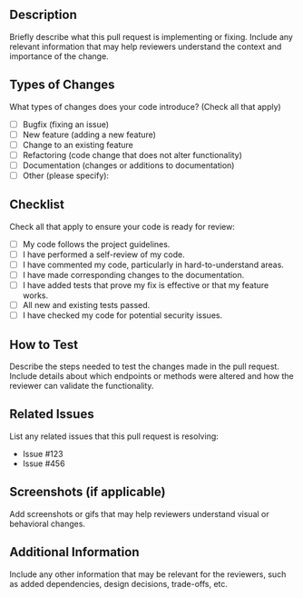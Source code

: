 ## Description
Briefly describe what this pull request is implementing or fixing. Include any relevant information that may help reviewers understand the context and importance of the change.

## Types of Changes
What types of changes does your code introduce? (Check all that apply)

- [ ] Bugfix (fixing an issue)
- [ ] New feature (adding a new feature)
- [ ] Change to an existing feature
- [ ] Refactoring (code change that does not alter functionality)
- [ ] Documentation (changes or additions to documentation)
- [ ] Other (please specify):

## Checklist
Check all that apply to ensure your code is ready for review:

- [ ] My code follows the project guidelines.
- [ ] I have performed a self-review of my code.
- [ ] I have commented my code, particularly in hard-to-understand areas.
- [ ] I have made corresponding changes to the documentation.
- [ ] I have added tests that prove my fix is effective or that my feature works.
- [ ] All new and existing tests passed.
- [ ] I have checked my code for potential security issues.

## How to Test
Describe the steps needed to test the changes made in the pull request. Include details about which endpoints or methods were altered and how the reviewer can validate the functionality.

## Related Issues
List any related issues that this pull request is resolving:

- Issue #123
- Issue #456

## Screenshots (if applicable)
Add screenshots or gifs that may help reviewers understand visual or behavioral changes.

## Additional Information
Include any other information that may be relevant for the reviewers, such as added dependencies, design decisions, trade-offs, etc.